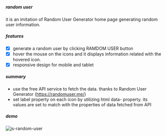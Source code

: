 ##### random user
it is an imitation of Random User Generator home page generating random user information.

##### features
- [X] generate a random user by clicking RAMDOM USER button
- [X] hover the mouse on the icons and it displays information related with the hovered icon.
- [X] responsive design for mobile and tablet

##### summary
- use the free API service to fetch the data. thanks to Random User Generator (https://randomuser.me/)
- set label property on each icon by utilizing html data- property. its values are set to match with the properties of data fetched from API

##### demo
![js-random-user](https://user-images.githubusercontent.com/66154455/116774052-c90ebc80-aa94-11eb-93ee-cf7edb7ebade.gif)

